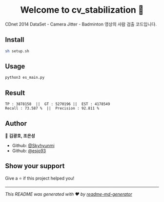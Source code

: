 <h1 align="center">Welcome to cv_stabilization 👋</h1>
<p>
</p>

 CDnet 2014 DataSet - Camera Jitter - Badminton 영상의 사람 검출 코드입니다.

## Install

```sh
sh setup.sh
```

## Usage

```sh
python3 es_main.py
```

## Result

```
TP : 3878158  ||  GT : 5270196 ||  EST : 4178549
Recall : 73.587 %  ||  Precision : 92.811 %
```

## Author

👤 **김광호, 조은성**

* Github: [@Skyhyunmi](https://github.com/Skyhyunmi)
* Github: [@esjo93](https://github.com/esjo93)


## Show your support

Give a ⭐️ if this project helped you!

***
_This README was generated with ❤️ by [readme-md-generator](https://github.com/kefranabg/readme-md-generator)_